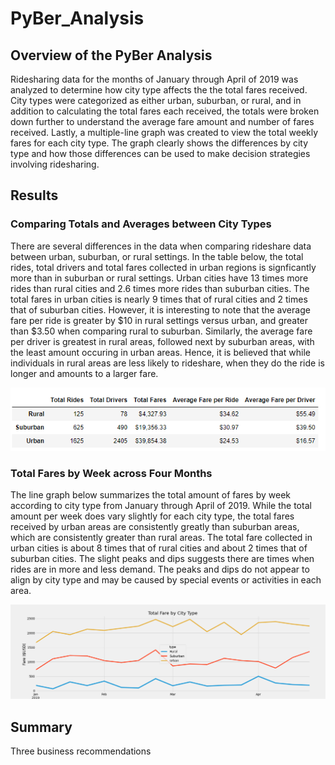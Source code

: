 # PyBer_Analysis
## Overview of the PyBer Analysis
Ridesharing data for the months of January through April of 2019 was analyzed to determine how city type affects the the total fares received.  City types were categorized as either urban, suburban, or rural, and in addition to calculating the total fares each received, the totals were broken down further to understand the average fare amount and number of fares received.  Lastly, a multiple-line graph was created to view the total weekly fares for each city type. The graph clearly shows the differences by city type and how those differences can be used to make decision strategies involving ridesharing.  

## Results
### Comparing Totals and Averages between City Types
There are several differences in the data when comparing rideshare data between urban, suburban, or rural settings.  In the table below, the total rides, total drivers and total fares collected in urban regions is signficantly more than in suburban or rural settings.  Urban cities have 13 times more rides than rural cities and 2.6 times more rides than suburban cities.  The total fares in urban cities is nearly 9 times that of rural cities and 2 times that of suburban cities.  However, it is interesting to note that the average fare per ride is greater by $10 in rural settings versus urban, and greater than $3.50 when comparing rural to suburban.  Similarly, the average fare per driver is greatest in rural areas, followed next by suburban areas, with the least amount occuring in urban areas.  Hence, it is believed that while individuals in rural areas are less likely to rideshare, when they do the ride is longer and amounts to a larger fare.    

![Table summarizing differences in rideshare data by city type](analysis/ridesharing_summary_table.png)

### Total Fares by Week across Four Months
The line graph below summarizes the total amount of fares by week according to city type from January through April of 2019.  While the total amount per week does vary slightly for each city type, the total fares received by urban areas are consistently greatly than suburban areas, which are consistently greater than rural areas.  The total fare collected in urban cities is about 8 times that of rural cities and about 2 times that of suburban cities.  The slight peaks and dips suggests there are times when rides are in more and less demand.  The peaks and dips do not appear to align by city type and may be caused by special events or activities in each area.  

![Line graph showing weekly fare totals by city type from January to April 2019](analysis/PyBer_fare_summary.png)

## Summary
Three business recommendations


 
